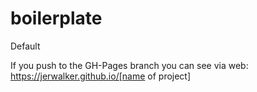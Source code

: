 # boilerplate
Default

If you push to the GH-Pages branch you can
see via web: https://jerwalker.github.io/[name of project]
